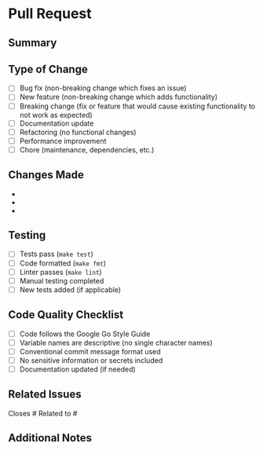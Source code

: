 # Pull Request

## Summary
<!-- Briefly describe what this PR does and why -->

## Type of Change
<!-- Mark the appropriate option with an 'x' -->
- [ ] Bug fix (non-breaking change which fixes an issue)
- [ ] New feature (non-breaking change which adds functionality)
- [ ] Breaking change (fix or feature that would cause existing functionality to not work as expected)
- [ ] Documentation update
- [ ] Refactoring (no functional changes)
- [ ] Performance improvement
- [ ] Chore (maintenance, dependencies, etc.)

## Changes Made
<!-- List the main changes in this PR -->
- 
- 
- 

## Testing
<!-- Describe the testing you've done -->
- [ ] Tests pass (`make test`)
- [ ] Code formatted (`make fmt`)
- [ ] Linter passes (`make lint`)
- [ ] Manual testing completed
- [ ] New tests added (if applicable)

## Code Quality Checklist
- [ ] Code follows the Google Go Style Guide
- [ ] Variable names are descriptive (no single character names)
- [ ] Conventional commit message format used
- [ ] No sensitive information or secrets included
- [ ] Documentation updated (if needed)

## Related Issues
<!-- Link any related issues -->
Closes #
Related to #

## Additional Notes
<!-- Any additional information that reviewers should know -->
